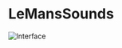 # LeMansSounds
![Interface](https://doc-04-0k-docs.googleusercontent.com/docs/securesc/psccq6es17r14447chli3sfeb50ehnka/llq9nu5ejnl4pujh793bml8fhmgpkm4v/1553090400000/06827692039660037266/02032431235350331963/1qdDrKgwoIETcz_nY8_mXoIG5VhsgcfMT?e=download)

